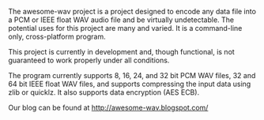 The awesome-wav project is a project designed to encode any data file into a PCM or IEEE float WAV audio file and be virtually undetectable.  The potential uses for this project are many and varied. It is a command-line only, cross-platform program.

This project is currently in development and, though functional, is not guaranteed to work properly under all conditions.

The program currently supports 8, 16, 24, and 32 bit PCM WAV files, 32 and 64 bit IEEE float WAV files, and supports compressing the input data using zlib or quicklz. It also supports data encryption (AES ECB).

Our blog can be found at <a href='http://awesome-wav.blogspot.com/'><a href='http://awesome-wav.blogspot.com/'>http://awesome-wav.blogspot.com/</a></a>